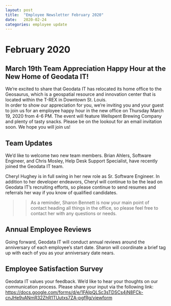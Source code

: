 ```yaml
---
layout: post
title:  "Employee Newsletter February 2020"
date:   2020-02-24
categories: employee update
---
```


# February 2020

## March 19th Team Appreciation Happy Hour at the New Home of Geodata IT!

We’re excited to share that Geodata IT has relocated its home office to the Geosaurus, which is a geospatial resource and innovation center that is located within the T-REX in Downtown St. Louis.  
In order to show our appreciation for you, we’re inviting you and your guest to join us for an employee happy hour in the new office on Thursday March 19, 2020 from 4-6 PM.   The event will feature Wellspent Brewing Company and plenty of tasty snacks.  Please be on the lookout for an email invitation soon.  We hope you will join us!

## Team Updates

We’d like to welcome two new team members.  Brian Ahlers, Software Engineer, and Chris Mosley, Help Desk Support Specialist, have recently joined the Geodata IT team. 
 
Cheryl Hughey is in full swing in her new role as Sr. Software Engineer.  In addition to her developer endeavors, Cheryl will continue to be the lead on Geodata IT’s recruiting efforts, so please continue to send resumes and referrals her way if you know of qualified candidates. 

>> As a reminder, Sharon Bennett is now your main point of contact heading all things in the office, so please feel free to contact her with any questions or needs.  

## Annual Employee Reviews 

Going forward, Geodata IT will conduct annual reviews around the anniversary of each employee’s start date.  Sharon will coordinate a brief tag up with each of you as your anniversary date nears.

## Employee Satisfaction Survey
Geodata IT values your feedback.  We’d like to hear your thoughts on our communication process.  Please share your input via the following link:  https://docs.google.com/forms/d/e/1FAIpQLSc3sTDSCs4jN8FCk-cnJHe9vANmR32ZhR1TUutxs7ZA-pgfRg/viewform


